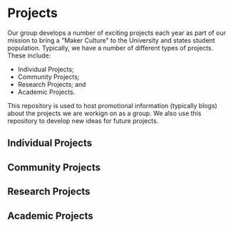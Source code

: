 # Projects

Our group develops a number of exciting projects each year as part of our mission to bring a "Maker Culture" to the University and states student population. Typically, we have a number of different types of projects. These include:

- Individual Projects;
- Community Projects;
- Research Projects; and
- Academic Projects.

This repository is used to host promotional information (typically blogs) about the projects we are workign on as a group. We also use this repository to develop new ideas for future projects.

## Individual Projects

## Community Projects

## Research Projects

## Academic Projects
